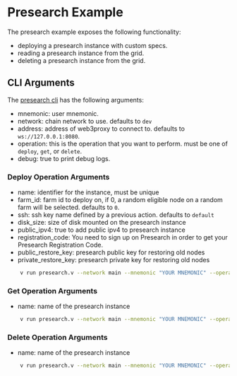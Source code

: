 # Presearch Example

The presearch example exposes the following functionality:

- deploying a presearch instance with custom specs.
- reading a presearch instance from the grid.
- deleting a presearch instance from the grid.

## CLI Arguments

The [presearch cli](../../../../examples/tfgrid/presearch.v) has the following arguments:

- mnemonic: user mnemonic.
- network: chain network to use. defaults to `dev`
- address: address of web3proxy to connect to. defaults to `ws://127.0.0.1:8080`.
- operation: this is the operation that you want to perform. must be one of `deploy`, `get`, or `delete`.
- debug: true to print debug logs.

### Deploy Operation Arguments

- name: identifier for the instance, must be unique
- farm_id: farm id to deploy on, if 0, a random eligible node on a random farm will be selected. defaults to `0`.
- ssh: ssh key name defined by a previous action. defaults to `default`
- disk_size: size of disk mounted on the presearch instance
- public_ipv4: true to add public ipv4 to presearch instance
- registration_code: You need to sign up on Presearch in order to get your Presearch Registration Code.
- public_restore_key: presearch public key for restoring old nodes
- private_restore_key: presearch private key for restoring old nodes
  
```sh
    v run presearch.v --network main --mnemonic "YOUR MNEMONIC" --operation deploy --name mypresearch --ssh my_ssh_key --registration_code "YOUR REGISTRATION CODE"
```

### Get Operation Arguments

- name: name of the presearch instance

```sh
    v run presearch.v --network main --mnemonic "YOUR MNEMONIC" --operation get --name mypresearch
```

### Delete Operation Arguments

- name: name of the presearch instance

```sh
    v run presearch.v --network main --mnemonic "YOUR MNEMONIC" --operation delete --name mypresearch
```
